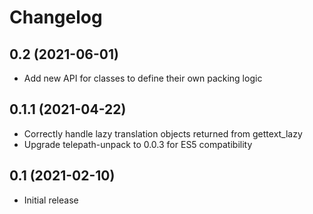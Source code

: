 Changelog
=========

0.2 (2021-06-01)
----------------

* Add new API for classes to define their own packing logic


0.1.1 (2021-04-22)
------------------

* Correctly handle lazy translation objects returned from gettext_lazy
* Upgrade telepath-unpack to 0.0.3 for ES5 compatibility


0.1 (2021-02-10)
------------------

* Initial release

